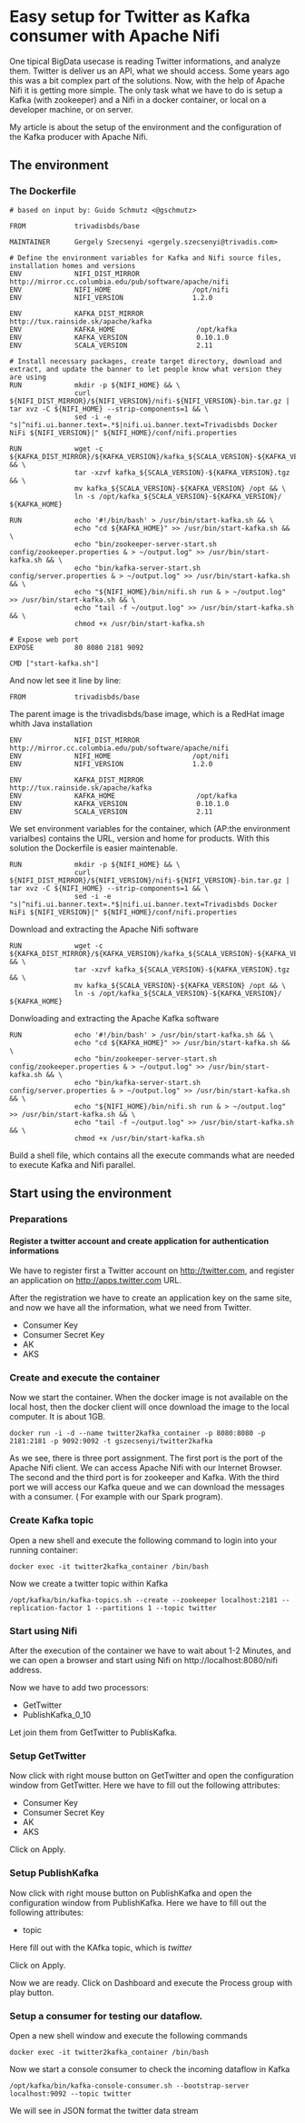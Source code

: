 # Easy setup for Twitter as Kafka consumer with Apache Nifi

One tipical BigData usecase is reading Twitter informations, and analyze them.
Twitter is deliver us an API, what we should access. Some years ago this was a bit complex part of the solutions. Now, with the help of Apache Nifi it is getting more simple. The only task what we have to do is setup a Kafka (with zookeeper) and a Nifi in a docker container, or local on a developer machine, or on server.

My article is about the setup of the environment and the configuration of the Kafka producer with Apache Nifi.

## The environment

### The Dockerfile

```docker
# based on input by: Guido Schmutz <@gschmutz>

FROM            trivadisbds/base

MAINTAINER      Gergely Szecsenyi <gergely.szecsenyi@trivadis.com>

# Define the environment variables for Kafka and Nifi source files, installation homes and versions
ENV             NIFI_DIST_MIRROR             http://mirror.cc.columbia.edu/pub/software/apache/nifi
ENV             NIFI_HOME                    /opt/nifi
ENV             NIFI_VERSION                 1.2.0

ENV             KAFKA_DIST_MIRROR             http://tux.rainside.sk/apache/kafka
ENV             KAFKA_HOME                    /opt/kafka
ENV             KAFKA_VERSION                 0.10.1.0
ENV             SCALA_VERSION                 2.11

# Install necessary packages, create target directory, download and extract, and update the banner to let people know what version they are using
RUN             mkdir -p ${NIFI_HOME} && \
                curl ${NIFI_DIST_MIRROR}/${NIFI_VERSION}/nifi-${NIFI_VERSION}-bin.tar.gz | tar xvz -C ${NIFI_HOME} --strip-components=1 && \
                sed -i -e "s|^nifi.ui.banner.text=.*$|nifi.ui.banner.text=Trivadisbds Docker NiFi ${NIFI_VERSION}|" ${NIFI_HOME}/conf/nifi.properties

RUN             wget -c ${KAFKA_DIST_MIRROR}/${KAFKA_VERSION}/kafka_${SCALA_VERSION}-${KAFKA_VERSION}.tgz && \
                tar -xzvf kafka_${SCALA_VERSION}-${KAFKA_VERSION}.tgz && \
                mv kafka_${SCALA_VERSION}-${KAFKA_VERSION} /opt && \
                ln -s /opt/kafka_${SCALA_VERSION}-${KAFKA_VERSION}/ ${KAFKA_HOME}

RUN             echo '#!/bin/bash' > /usr/bin/start-kafka.sh && \
                echo "cd ${KAFKA_HOME}" >> /usr/bin/start-kafka.sh && \
                echo "bin/zookeeper-server-start.sh config/zookeeper.properties & > ~/output.log" >> /usr/bin/start-kafka.sh && \
                echo "bin/kafka-server-start.sh config/server.properties & > ~/output.log" >> /usr/bin/start-kafka.sh && \
                echo "${NIFI_HOME}/bin/nifi.sh run & > ~/output.log" >> /usr/bin/start-kafka.sh && \
                echo "tail -f ~/output.log" >> /usr/bin/start-kafka.sh  && \
                chmod +x /usr/bin/start-kafka.sh

# Expose web port
EXPOSE          80 8080 2181 9092

CMD ["start-kafka.sh"]
```


And now let see it line by line: 

```docker
FROM            trivadisbds/base
```
The parent image is the trivadisbds/base image, which is a RedHat image whith Java installation

```docker
ENV             NIFI_DIST_MIRROR             http://mirror.cc.columbia.edu/pub/software/apache/nifi
ENV             NIFI_HOME                    /opt/nifi
ENV             NIFI_VERSION                 1.2.0

ENV             KAFKA_DIST_MIRROR             http://tux.rainside.sk/apache/kafka
ENV             KAFKA_HOME                    /opt/kafka
ENV             KAFKA_VERSION                 0.10.1.0
ENV             SCALA_VERSION                 2.11
```

We set environment variables for the container, which (AP:the environment varialbes) contains the URL, version and home for products. With this solution the Dockerfile is easier maintenable. 

```docker
RUN             mkdir -p ${NIFI_HOME} && \
                curl ${NIFI_DIST_MIRROR}/${NIFI_VERSION}/nifi-${NIFI_VERSION}-bin.tar.gz | tar xvz -C ${NIFI_HOME} --strip-components=1 && \
                sed -i -e "s|^nifi.ui.banner.text=.*$|nifi.ui.banner.text=Trivadisbds Docker NiFi ${NIFI_VERSION}|" ${NIFI_HOME}/conf/nifi.properties

```
Download and extracting the Apache Nifi software

```docker
RUN             wget -c ${KAFKA_DIST_MIRROR}/${KAFKA_VERSION}/kafka_${SCALA_VERSION}-${KAFKA_VERSION}.tgz && \
                tar -xzvf kafka_${SCALA_VERSION}-${KAFKA_VERSION}.tgz && \
                mv kafka_${SCALA_VERSION}-${KAFKA_VERSION} /opt && \
                ln -s /opt/kafka_${SCALA_VERSION}-${KAFKA_VERSION}/ ${KAFKA_HOME}
```
Donwloading and extracting the Apache Kafka software

```docker
RUN             echo '#!/bin/bash' > /usr/bin/start-kafka.sh && \
                echo "cd ${KAFKA_HOME}" >> /usr/bin/start-kafka.sh && \
                echo "bin/zookeeper-server-start.sh config/zookeeper.properties & > ~/output.log" >> /usr/bin/start-kafka.sh && \
                echo "bin/kafka-server-start.sh config/server.properties & > ~/output.log" >> /usr/bin/start-kafka.sh && \
                echo "${NIFI_HOME}/bin/nifi.sh run & > ~/output.log" >> /usr/bin/start-kafka.sh && \
                echo "tail -f ~/output.log" >> /usr/bin/start-kafka.sh  && \
                chmod +x /usr/bin/start-kafka.sh
```
Build a shell file, which contains all the execute commands what are needed to execute Kafka and Nifi parallel.

## Start using the environment


### Preparations

#### Register a twitter account and create application for authentication informations

We have to register first a Twitter account on http://twitter.com, and register an application on http://apps.twitter.com URL. 

After the registration we have to create an application key on the same site, and now we have all the information, what we need from Twitter.

* Consumer Key
* Consumer Secret Key
* AK
* AKS

### Create and execute the container 

Now we start the container. When the docker image is not available on the local host, then the docker client will once download the image to the local computer. It is about 1GB.

```
docker run -i -d --name twitter2kafka_container -p 8080:8080 -p 2181:2181 -p 9092:9092 -t gszecsenyi/twitter2kafka 
```

As we see, there is three port assignment. The first port is the port of the Apache Nifi client. We can access Apache Nifi with our Internet Browser. The second and the third port is for zookeeper and Kafka. With the third port we will access our Kafka queue and we can download the messages with a consumer. ( For example with our Spark program). 

### Create Kafka topic

Open a new shell and execute the following command to login into your running container:

```
docker exec -it twitter2kafka_container /bin/bash
```
Now we create a twitter topic within Kafka
```
/opt/kafka/bin/kafka-topics.sh --create --zookeeper localhost:2181 --replication-factor 1 --partitions 1 --topic twitter
```

### Start using Nifi

After the execution of the container we have to wait about 1-2 Minutes, and we can open a browser and start using Nifi on http://localhost:8080/nifi address.

Now we have to add two processors:
* GetTwitter
* PublishKafka_0_10

Let join them from GetTwitter to PublisKafka.

### Setup GetTwitter
Now click with right mouse button on GetTwitter and open the configuration window from GetTwitter. 
Here we have to fill out the following attributes:

* Consumer Key
* Consumer Secret Key
* AK
* AKS

Click on Apply.

### Setup PublishKafka
Now click with right mouse button on PublishKafka and open the configuration window from PublishKafka. 
Here we have to fill out the following attributes:

* topic

Here fill out with the KAfka topic, which is _twitter_

Click on Apply.

Now we are ready. Click on Dashboard and execute the Process group with play button. 

### Setup a consumer for testing our dataflow. 

Open a new shell window and execute the following commands
```
docker exec -it twitter2kafka_container /bin/bash
```
Now we start a console consumer to check the incoming dataflow in Kafka
```
/opt/kafka/bin/kafka-console-consumer.sh --bootstrap-server localhost:9092 --topic twitter
```


We will see in JSON format the twitter data stream



















